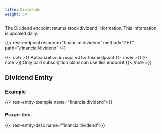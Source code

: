 ```yaml
---
title: Dividends
weight: 50
---
```


The Dividend endpoint returns stock dividend information. This information is updated daily.

{{< rest-endpoint resource="financial-dividend" method="GET" path="/financial/dividend" >}}

{{< note >}} Authorization is required for this endpoint {{< /note >}}
{{< note >}} Only paid subscription plans can use this endpoint {{< /note >}}

## Dividend Entity

### Example
{{< rest-entity-example name="financialdividend">}}

### Properties
{{< rest-entity-desc name="financialdividend">}}

